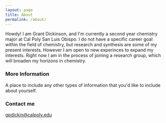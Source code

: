 ```yaml
---
layout: page
title: About
permalink: /about/
---
```


Howdy! I am Grant Dickinson, and I'm currently a second year chemistry major at Cal Poly San Luis Obispo. I do not have a specific career goal within the field of chemistry, but research and synthesis are some of my present interests. However I am open to new experinces to expand my interests. Right now I am in the process of joining a research group, which will broaden my horizons in chemistry.  

### More Information

A place to include any other types of information that you'd like to include about yourself.

### Contact me

[gpdickin@calpoly.edu](gpdickin@calpoly.edu)
